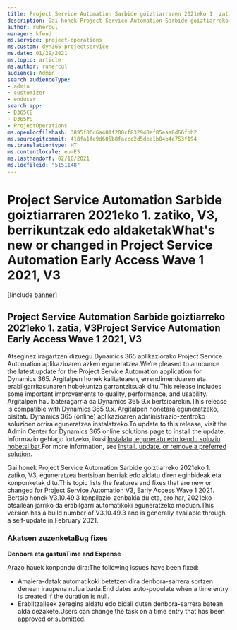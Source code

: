 ```yaml
---
title: Project Service Automation Sarbide goiztiarraren 2021eko 1. zatiko, V3, berrikuntzak edo aldaketak
description: Gai honek Project Service Automation Sarbide goiztiarreko 2021eko 1. zatiko, V3, eguneratzea bertsioan berrian eskuragarri dauden eginbideak eta konponketak ditu.
author: ruhercul
manager: kfend
ms.service: project-operations
ms.custom: dyn365-projectservice
ms.date: 01/29/2021
ms.topic: article
ms.author: ruhercul
audience: Admin
search.audienceType:
- admin
- customizer
- enduser
search.app:
- D365CE
- D365PS
- ProjectOperations
ms.openlocfilehash: 3895f06c6a401f200cf832940ef85eaa8d66fbb2
ms.sourcegitcommit: 418fa1fe9d605b8faccc2d5dee1b04b4e753f194
ms.translationtype: HT
ms.contentlocale: eu-ES
ms.lasthandoff: 02/10/2021
ms.locfileid: "5151148"
---
```

# <a name="whats-new-or-changed-in-project-service-automation-early-access-wave-1-2021-v3"></a><span data-ttu-id="a268c-103">Project Service Automation Sarbide goiztiarraren 2021eko 1. zatiko, V3, berrikuntzak edo aldaketak</span><span class="sxs-lookup"><span data-stu-id="a268c-103">What's new or changed in Project Service Automation Early Access Wave 1 2021, V3</span></span>

[!include [banner](../includes/psa-now-project-operations.md)]

## <a name="project-service-automation-early-access-wave-1-2021-v3"></a><span data-ttu-id="a268c-104">Project Service Automation Sarbide goiztiarreko 2021eko 1. zatia, V3</span><span class="sxs-lookup"><span data-stu-id="a268c-104">Project Service Automation Early Access Wave 1 2021, V3</span></span>

<span data-ttu-id="a268c-105">Atseginez iragartzen dizuegu Dynamics 365 aplikaziorako Project Service Automation aplikazioaren azken eguneratzea.</span><span class="sxs-lookup"><span data-stu-id="a268c-105">We’re pleased to announce the latest update for the Project Service Automation application for Dynamics 365.</span></span> <span data-ttu-id="a268c-106">Argitalpen honek kalitatearen, errendimenduaren eta erabilgarritasunaren hobekuntza garrantzitsuak ditu.</span><span class="sxs-lookup"><span data-stu-id="a268c-106">This release includes some important improvements to quality, performance, and usability.</span></span> <span data-ttu-id="a268c-107">Argitalpen hau bateragarria da Dynamics 365 9.x bertsioarekin.</span><span class="sxs-lookup"><span data-stu-id="a268c-107">This release is compatible with Dynamics 365 9.x.</span></span> <span data-ttu-id="a268c-108">Argitalpen honetara eguneratzeko, bisitatu Dynamics 365 (online) aplikazioaren administrazio-zentroko soluzioen orrira eguneratzea instalatzeko.</span><span class="sxs-lookup"><span data-stu-id="a268c-108">To update to this release, visit the Admin Center for Dynamics 365 online solutions page to install the update.</span></span> <span data-ttu-id="a268c-109">Informazio gehiago lortzeko, ikusi [Instalatu, eguneratu edo kendu soluzio hobetsi bat](https://docs.microsoft.com/power-platform/admin/install-remove-preferred-solution).</span><span class="sxs-lookup"><span data-stu-id="a268c-109">For more information, see [Install, update, or remove a preferred solution](https://docs.microsoft.com/power-platform/admin/install-remove-preferred-solution).</span></span>

<span data-ttu-id="a268c-110">Gai honek Project Service Automation Sarbide goiztiarreko 2021eko 1. zatiko, V3, eguneratzea bertsioan berriak edo aldatu diren eginbideak eta konponketak ditu.</span><span class="sxs-lookup"><span data-stu-id="a268c-110">This topic lists the features and fixes that are new or changed for Project Service Automation V3, Early Access Wave 1 2021.</span></span> <span data-ttu-id="a268c-111">Bertsio honek V3.10.49.3 konpilazio-zenbakia du eta, oro har, 2021eko otsailean jarriko da erabilgarri automatikoki eguneratzeko moduan.</span><span class="sxs-lookup"><span data-stu-id="a268c-111">This version has a build number of V3.10.49.3 and is generally available through a self-update in February 2021.</span></span>


### <a name="bug-fixes"></a><span data-ttu-id="a268c-112">Akatsen zuzenketa</span><span class="sxs-lookup"><span data-stu-id="a268c-112">Bug fixes</span></span>

<span data-ttu-id="a268c-113">**Denbora eta gastua**</span><span class="sxs-lookup"><span data-stu-id="a268c-113">**Time and Expense**</span></span>

<span data-ttu-id="a268c-114">Arazo hauek konpondu dira:</span><span class="sxs-lookup"><span data-stu-id="a268c-114">The following issues have been fixed:</span></span>

- <span data-ttu-id="a268c-115">Amaiera-datak automatikoki betetzen dira denbora-sarrera sortzen denean iraupena nulua bada.</span><span class="sxs-lookup"><span data-stu-id="a268c-115">End dates auto-populate when a time entry is created if the duration is null.</span></span>
- <span data-ttu-id="a268c-116">Erabiltzaileek zeregina aldatu edo bidali duten denbora-sarrera batean alda dezakete.</span><span class="sxs-lookup"><span data-stu-id="a268c-116">Users can change the task on a time entry that has been approved or submitted.</span></span>
